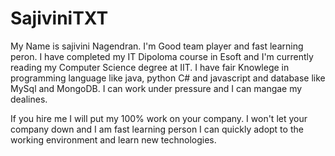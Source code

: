 # SajiviniTXT

My Name is sajivini Nagendran. I'm Good team player and fast learning peron. I have completed my IT Dipoloma course in Esoft and I'm currently reading my Computer
Science degree at IIT. I have fair Knowlege in programming language like java, python C# and javascript and database like MySql and MongoDB.
I can work under pressure and I can mangae my dealines.



If you hire me I will put my 100% work on your company. I won't let your company down and I am fast learning person I can quickly adopt to the working environment and learn new 
technologies. 
